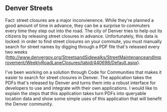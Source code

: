 ## Denver Streets

Fact: street closures are a major inconvienence. While they're planned a good amount of time in advance, 
they can be a surprise to commuters every time they step out into the road.
The city of Denver tries to help out its citizens by releasing street closures in advance. Unfortunately,
this data is locked: in order to find street closures on your commute, you must manually search for street names by
digging through a PDF file that's released every two weeks 
(http://www.denvergov.org/StreetsandSidewalks/StreetMaintenanceandImprovement/WeeklyRoadLaneClosures/tabid/440698/Default.aspx).

I've been working on a solution through Code for Communities that makes it easier to search for street
closures in Denver. The application takes the PDFs that's released by Denver and turns them into a robust 
interface for developers to use and integrate with their own applications. I would like to explain 
the steps that this application takes turn PDFs into queryable location data and show some simple uses of 
this application that will benefit the Denver community. 
